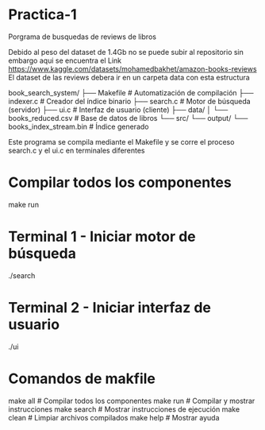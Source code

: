 # Practica-1
Porgrama de busquedas de reviews de libros

Debido al peso del dataset de 1.4Gb no se puede subir al repositorio sin embargo aqui se encuentra el Link
https://www.kaggle.com/datasets/mohamedbakhet/amazon-books-reviews
El dataset de las reviews debera ir en un carpeta data con esta estructura

book_search_system/
├── Makefile                 # Automatización de compilación
├── indexer.c               # Creador del índice binario
├── search.c                # Motor de búsqueda (servidor)
├── ui.c                    # Interfaz de usuario (cliente)
├── data/
│   └── books_reduced.csv   # Base de datos de libros
└── src/
    └── output/
        └── books_index_stream.bin  # Índice generado

Este programa se compila mediante el Makefile y se corre el proceso search.c y el ui.c en terminales diferentes

# Compilar todos los componentes
make run

# Terminal 1 - Iniciar motor de búsqueda
./search

# Terminal 2 - Iniciar interfaz de usuario  
./ui

# Comandos de makfile
make all      # Compilar todos los componentes
make run      # Compilar y mostrar instrucciones
make search   # Mostrar instrucciones de ejecución
make clean    # Limpiar archivos compilados
make help     # Mostrar ayuda
